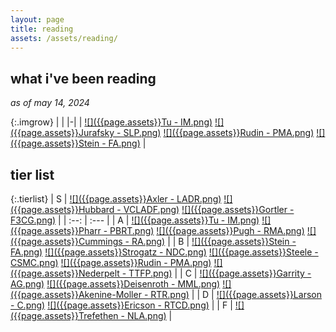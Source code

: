 ```yaml
---
layout: page
title: reading
assets: /assets/reading/
---
```


## what i've been reading
*as of may 14, 2024*

{:.imgrow}
| |
|-|
| [![]({{page.assets}}Tu - IM.png)](https://doi.org/10.1007/978-1-4419-7400-6) [![]({{page.assets}}Jurafsky - SLP.png)](https://web.stanford.edu/~jurafsky/slp3) [![]({{page.assets}}Rudin - PMA.png)](https://en.wikipedia.org/wiki/Principles_of_Mathematical_Analysis) [![]({{page.assets}}Stein - FA.png)](https://press.princeton.edu/books/hardcover/9780691113845/fourier-analysis) |

## tier list

{:.tierlist}
| S | [![]({{page.assets}}Axler - LADR.png)](https://linear.axler.net) [![]({{page.assets}}Hubbard - VCLADF.png)](http://matrixeditions.com/5thUnifiedApproach.html) [![]({{page.assets}}Gortler - F3CG.png)](https://mitpress.mit.edu/9780262017350/foundations-of-3d-computer-graphics) |
| :--: | :--- |
| A | [![]({{page.assets}}Tu - IM.png)](https://doi.org/10.1007/978-1-4419-7400-6) [![]({{page.assets}}Pharr - PBRT.png)](https://pbrt.org) [![]({{page.assets}}Pugh - RMA.png)](https://doi.org/10.1007/978-3-319-17771-7) [![]({{page.assets}}Cummings - RA.png)](https://longformmath.com/analysis-home) |
| B | [![]({{page.assets}}Stein - FA.png)](https://press.princeton.edu/books/hardcover/9780691113845/fourier-analysis) [![]({{page.assets}}Strogatz - NDC.png)](https://doi.org/10.1201/9780429398490 ) [![]({{page.assets}}Steele - CSMC.png)](https://doi.org/10.1017/CBO9780511817106) [![]({{page.assets}}Rudin - PMA.png)](https://en.wikipedia.org/wiki/Principles_of_Mathematical_Analysis) [![]({{page.assets}}Nederpelt - TTFP.png)](https://doi.org/10.1017/CBO9781139567725) |
| C | [![]({{page.assets}}Garrity - AG.png)](https://bookstore.ams.org/view?ProductCode=STML/66) [![]({{page.assets}}Deisenroth - MML.png)](https://mml-book.com) [![]({{page.assets}}Akenine-Moller - RTR.png)](https://www.realtimerendering.com/) |
| D | [![]({{page.assets}}Larson - C.png)](https://www.cengage.com/c/calculus-11e-larson/9780547167022/) [![]({{page.assets}}Ericson - RTCD.png)](https://realtimecollisiondetection.net/) |
| F | [![]({{page.assets}}Trefethen - NLA.png)](https://doi.org/10.1137/1.9781611977165) |
